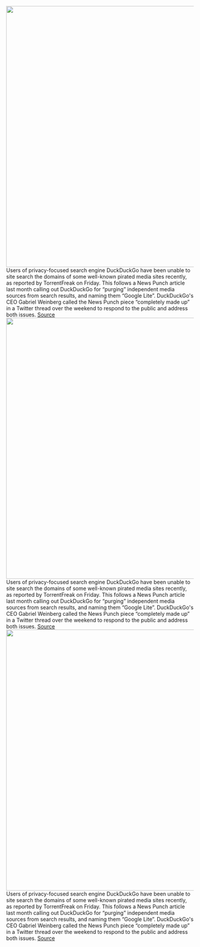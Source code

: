 <img src='https://cdn.vox-cdn.com/thumbor/9_Dp5oZFPHoOJAa2utg9_-P2bnc=/0x0:2560x1440/1200x800/filters:focal(1076x516:1484x924)/cdn.vox-cdn.com/uploads/chorus_image/image/70764095/ddglogo.0.png' width='700px' /><br/>
Users of privacy-focused search engine DuckDuckGo have been unable to site search the domains of some well-known pirated media sites recently, as reported by TorrentFreak on Friday. This follows a News Punch article last month calling out DuckDuckGo for “purging” independent media sources from search results, and naming them “Google Lite”. DuckDuckGo's CEO Gabriel Weinberg called the News Punch piece “completely made up” in a Twitter thread over the weekend to respond to the public and address both issues.
<a href='https://www.theverge.com/2022/4/18/23030573/duckduckgo-search-piracy-privacy-pirate-bay-torrents-dmca'> Source <a/><img src='https://cdn.vox-cdn.com/thumbor/9_Dp5oZFPHoOJAa2utg9_-P2bnc=/0x0:2560x1440/1200x800/filters:focal(1076x516:1484x924)/cdn.vox-cdn.com/uploads/chorus_image/image/70764095/ddglogo.0.png' width='700px' /><br/>
Users of privacy-focused search engine DuckDuckGo have been unable to site search the domains of some well-known pirated media sites recently, as reported by TorrentFreak on Friday. This follows a News Punch article last month calling out DuckDuckGo for “purging” independent media sources from search results, and naming them “Google Lite”. DuckDuckGo's CEO Gabriel Weinberg called the News Punch piece “completely made up” in a Twitter thread over the weekend to respond to the public and address both issues.
<a href='https://www.theverge.com/2022/4/18/23030573/duckduckgo-search-piracy-privacy-pirate-bay-torrents-dmca'> Source <a/><img src='https://cdn.vox-cdn.com/thumbor/9_Dp5oZFPHoOJAa2utg9_-P2bnc=/0x0:2560x1440/1200x800/filters:focal(1076x516:1484x924)/cdn.vox-cdn.com/uploads/chorus_image/image/70764095/ddglogo.0.png' width='700px' /><br/>
Users of privacy-focused search engine DuckDuckGo have been unable to site search the domains of some well-known pirated media sites recently, as reported by TorrentFreak on Friday. This follows a News Punch article last month calling out DuckDuckGo for “purging” independent media sources from search results, and naming them “Google Lite”. DuckDuckGo's CEO Gabriel Weinberg called the News Punch piece “completely made up” in a Twitter thread over the weekend to respond to the public and address both issues.
<a href='https://www.theverge.com/2022/4/18/23030573/duckduckgo-search-piracy-privacy-pirate-bay-torrents-dmca'> Source <a/>